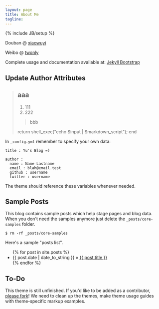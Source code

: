 ```yaml
---
layout: page
title: About Me
tagline: 
---
```

{% include JB/setup %}

Douban @ [xiaowuyi](http://www.douban.com/people/xiaowuyi/)  
  
Weibo @ [twonly](http://www.weibo.com/twonly)
  

Complete usage and documentation available at: [Jekyll Bootstrap](http://jekyllbootstrap.com)

## Update Author Attributes
> ## aaa
> 1.    111
> 2.    222
>>bbb
>
>   return shell_exec("echo $input | $markdown_script");
>end

In `_config.yml` remember to specify your own data:
    
    title : Yu's Blog =)
    
    author :
      name : Name Lastname
      email : blah@email.test
      github : username
      twitter : username

The theme should reference these variables whenever needed.
    
## Sample Posts

This blog contains sample posts which help stage pages and blog data.
When you don't need the samples anymore just delete the `_posts/core-samples` folder.

    $ rm -rf _posts/core-samples

Here's a sample "posts list".

<ul class="posts">
  {% for post in site.posts %}
    <li><span>{{ post.date | date_to_string }}</span> &raquo; <a href="{{ BASE_PATH }}{{ post.url }}">{{ post.title }}</a></li>
  {% endfor %}
</ul>

## To-Do

This theme is still unfinished. If you'd like to be added as a contributor, [please fork](http://github.com/plusjade/jekyll-bootstrap)!
We need to clean up the themes, make theme usage guides with theme-specific markup examples.


